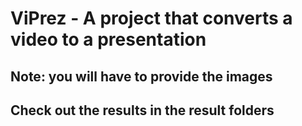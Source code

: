 # ViPrez - A project that converts a video to a presentation

## Note: you will have to provide the images

## Check out the results in the result folders
